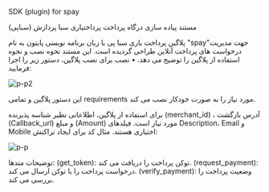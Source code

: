 SDK (plugin) for spay

مستند پیاده سازی درگاه پرداخت پرداختیاری سبا پردازش (سباپی)

پلاگین پرداخت یاری سبا پی با زبان برنامه نویسی پایتون  به نام "spay"جهت  مدیریت درخواست های پرداخت آنلاین طراحی گردیده است. این مستند نحوه نصب و نحوه استفاده از پلاگین را توضیح می دهد.
•	نصب
برای نصب پلاگین، دستور زیر را اجرا فرمایید:

![p-p2](https://github.com/user-attachments/assets/6000d3f0-5399-4443-9d5f-926c20111e7c)


این دستور پلاگین و تمامی  requirements مورد نیاز را به صورت خودکار نصب می کند.

برای استفاده از پلاگین، اطلاعاتی نظیر شناسه پذیرنده (merchant_id) ، آدرس بازگشت (Callback_url) و مبلغ (Amount) مورد نیاز است.  فیلدهای Description، Email و Mobile اختیاری هستند.
مثال کد برای ایجاد تراکنش: 


![p-p](https://github.com/user-attachments/assets/cd3dbd88-4e95-4f62-a665-2922c0cf71cf)

توضیحات متدها:
 (get_token): توکن پرداخت را دریافت می کند.
 (request_payment): درخواست پرداخت را با توکن ارسال می کند.
 (verify_payment): وضعیت پرداخت را بررسی می کند.
